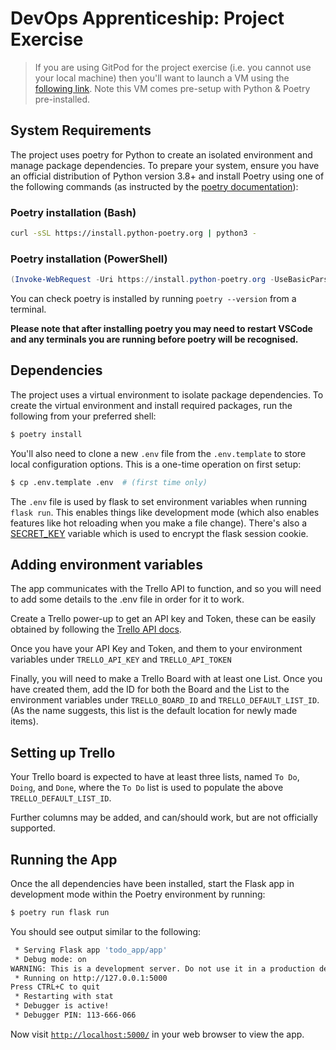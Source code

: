 # DevOps Apprenticeship: Project Exercise

> If you are using GitPod for the project exercise (i.e. you cannot use your local machine) then you'll want to launch a VM using the [following link](https://gitpod.io/#https://github.com/CorndelWithSoftwire/DevOps-Course-Starter). Note this VM comes pre-setup with Python & Poetry pre-installed.

## System Requirements

The project uses poetry for Python to create an isolated environment and manage package dependencies. To prepare your system, ensure you have an official distribution of Python version 3.8+ and install Poetry using one of the following commands (as instructed by the [poetry documentation](https://python-poetry.org/docs/#system-requirements)):

### Poetry installation (Bash)

```bash
curl -sSL https://install.python-poetry.org | python3 -
```

### Poetry installation (PowerShell)

```powershell
(Invoke-WebRequest -Uri https://install.python-poetry.org -UseBasicParsing).Content | py -
```

You can check poetry is installed by running `poetry --version` from a terminal.

**Please note that after installing poetry you may need to restart VSCode and any terminals you are running before poetry will be recognised.**

## Dependencies

The project uses a virtual environment to isolate package dependencies. To create the virtual environment and install required packages, run the following from your preferred shell:

```bash
$ poetry install
```

You'll also need to clone a new `.env` file from the `.env.template` to store local configuration options. This is a one-time operation on first setup:

```bash
$ cp .env.template .env  # (first time only)
```

The `.env` file is used by flask to set environment variables when running `flask run`. This enables things like development mode (which also enables features like hot reloading when you make a file change). There's also a [SECRET_KEY](https://flask.palletsprojects.com/en/2.3.x/config/#SECRET_KEY) variable which is used to encrypt the flask session cookie.

## Adding environment variables

The app communicates with the Trello API to function, and so you will need to add some details to the .env file in order for it to work.

Create a Trello power-up to get an API key and Token, these can be easily obtained by following the [Trello API docs](https://developer.atlassian.com/cloud/trello/guides/rest-api/api-introduction/#managing-your-api-key).

Once you have your API Key and Token, and them to your environment variables under `TRELLO_API_KEY` and `TRELLO_API_TOKEN`

Finally, you will need to make a Trello Board with at least one List. Once you have created them, add the ID for both the Board and the List to the environment variables under `TRELLO_BOARD_ID` and `TRELLO_DEFAULT_LIST_ID`.
(As the name suggests, this list is the default location for newly made items).

## Setting up Trello

Your Trello board is expected to have at least three lists, named `To Do`, `Doing`, and `Done`, where the `To Do` list is used to populate the above `TRELLO_DEFAULT_LIST_ID`.

Further columns may be added, and can/should work, but are not officially supported.

## Running the App

Once the all dependencies have been installed, start the Flask app in development mode within the Poetry environment by running:
```bash
$ poetry run flask run
```

You should see output similar to the following:
```bash
 * Serving Flask app 'todo_app/app'
 * Debug mode: on
WARNING: This is a development server. Do not use it in a production deployment. Use a production WSGI server instead.
 * Running on http://127.0.0.1:5000
Press CTRL+C to quit
 * Restarting with stat
 * Debugger is active!
 * Debugger PIN: 113-666-066
```
Now visit [`http://localhost:5000/`](http://localhost:5000/) in your web browser to view the app.

